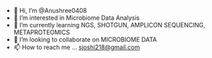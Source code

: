 - 👋 Hi, I’m @Anushree0408
- 👀 I’m interested in Microbiome Data Analysis
- 🌱 I’m currently learning NGS, SHOTGUN, AMPLICON SEQUENCING, METAPROTEOMICS
- 💞️ I’m looking to collaborate on MICROBIOME DATA
- 📫 How to reach me ... sjoshi218@gmail.com


<!---
Anushree0408/Anushree0408 is a ✨ special ✨ repository because its `README.md` (this file) appears on your GitHub profile.
You can click the Preview link to take a look at your changes.
--->
